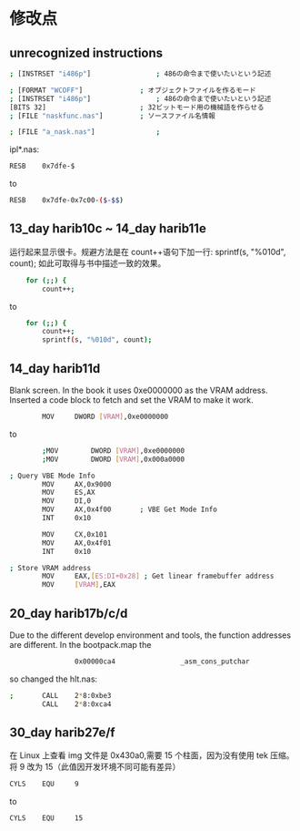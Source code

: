 # 修改点

## unrecognized instructions

```sh
; [INSTRSET "i486p"]				; 486の命令まで使いたいという記述
```

```sh
; [FORMAT "WCOFF"]				; オブジェクトファイルを作るモード
; [INSTRSET "i486p"]				; 486の命令まで使いたいという記述
[BITS 32]						; 32ビットモード用の機械語を作らせる
; [FILE "naskfunc.nas"]			; ソースファイル名情報
```

```sh
; [FILE "a_nask.nas"]				;
```

ipl\*.nas:

```sh
RESB	0x7dfe-$
```

to

```sh
RESB	0x7dfe-0x7c00-($-$$)
```

## 13_day harib10c ~ 14_day harib11e

运行起来显示很卡。规避方法是在 count++语句下加一行: sprintf(s, "%010d", count); 如此可取得与书中描述一致的效果。

```sh
	for (;;) {
		count++;
```

to

```sh
	for (;;) {
		count++;
		sprintf(s, "%010d", count);
```

## 14_day harib11d

Blank screen. In the book it uses 0xe0000000 as the VRAM address. Inserted a code block to fetch and set the VRAM to make it work.

```sh
		MOV		DWORD [VRAM],0xe0000000
```

to

```sh
		;MOV		DWORD [VRAM],0xe0000000
		;MOV		DWORD [VRAM],0x000a0000

; Query VBE Mode Info
		MOV		AX,0x9000
		MOV		ES,AX
		MOV		DI,0
		MOV		AX,0x4f00       ; VBE Get Mode Info
		INT		0x10

		MOV		CX,0x101
		MOV		AX,0x4f01
		INT		0x10

; Store VRAM address
		MOV		EAX,[ES:DI+0x28] ; Get linear framebuffer address
		MOV		[VRAM],EAX
```

## 20_day harib17b/c/d

Due to the different develop environment and tools, the function addresses are different.
In the bootpack.map the

```sh
                0x00000ca4                _asm_cons_putchar
```

so changed the hlt.nas:

```sh
;		CALL    2*8:0xbe3
		CALL    2*8:0xca4
```

## 30_day harib27e/f

在 Linux 上查看 img 文件是 0x430a0,需要 15 个柱面，因为没有使用 tek 压缩。将 9 改为 15（此值因开发环境不同可能有差异）

```sh
CYLS	EQU		9
```

to

```sh
CYLS	EQU		15
```
